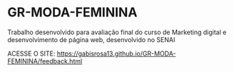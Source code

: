 # GR-MODA-FEMININA
Trabalho desenvolvido para avaliação final do curso de Marketing digital e desenvolvimento de página web, desenvolvido no SENAI


ACESSE O SITE: https://gabisrosa13.github.io/GR-MODA-FEMININA/feedback.html
